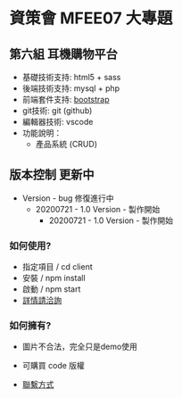 # 資策會 MFEE07 大專題
## 第六組 耳機購物平台
- 基礎技術支持: html5 + sass 
- 後端技術支持: mysql + php 
- 前端套件支持: [bootstrap](https://getbootstrap.com/)
- git技術: git (github)
- 編輯器技術: vscode
- 功能說明：  
    - 產品系統 (CRUD)

## 版本控制 更新中
* Version - bug 修復進行中
    - 20200721 - 1.0 Version - 製作開始
        * 20200721 - 1.0 Version - 製作開始


### 如何使用? ###
- 指定項目   /   cd client
- 安裝      /   npm install
- 啟動      /   npm start
- [詳情請洽詢](https://treefonts.com/)

### 如何擁有? ###
* 圖片不合法，完全只是demo使用

        
        
* 可購買 code 版權
* [聯繫方式](https://treefonts.com/)